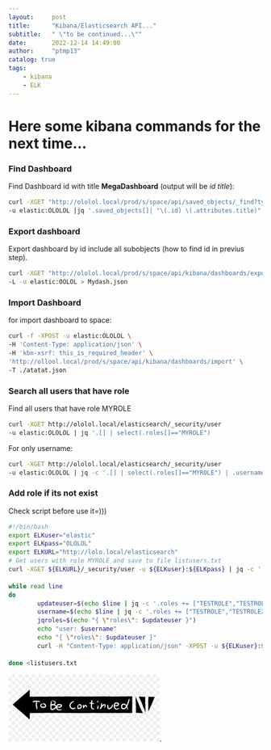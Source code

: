 ```yaml
---
layout:     post
title:      "Kibana/Elasticsearch API..."
subtitle:   " \"to be continued...\""
date:       2022-12-14 14:49:00
author:     "ptmp13"
catalog: true
tags:
    - kibana
    - ELK
---
```


# Here some kibana commands for the next time...

### Find Dashboard  
Find Dashboard id with title __MegaDashboard__ (output will be _id title_):  
```bash
curl -XGET "http://ololol.local/prod/s/space/api/saved_objects/_find?type=dashboard&search_fields=title&search=Mydash" \
-u elastic:OLOLOL |jq '.saved_objects[]| "\(.id) \(.attributes.title)" '
```

### Export dashboard 
Export dashboard by id include all subobjects (how to find id in previus step).
```bash
curl -XGET "http://ololol.local/prod/s/space/api/kibana/dashboards/export?dashboard=ea092c10-80f3-11eb-8724-af9cad60a55b" \
-L -u elastic:OOLOL > Mydash.json
```

### Import Dashboard

for import dashboard to space:
```bash
curl -f -XPOST -u elastic:OLOLOL \
-H 'Content-Type: application/json' \
-H 'kbn-xsrf: this_is_required_header' \
'http://ollool.local/prod/s/space/api/kibana/dashboards/import' \
-T ./atatat.json
```

### Search all users that have role

Find all users that have role MYROLE
```bash
curl -XGET http://ololol.local/elasticsearch/_security/user 
-u elastic:OLOLOL | jq '.[] | select(.roles[]=="MYROLE")
```

For only username:
```bash
curl -XGET http://ololol.local/elasticsearch/_security/user 
-u elastic:OLOLOL | jq -c '.[] | select(.roles[]=="MYROLE") | .username'
```

### Add role if its not exist


Check script before use it=)))
```bash
#!/bin/bash
export ELKuser="elastic"
export ELKpass="OLOLOL"
export ELKURL="http://lolo.local/elasticsearch"
# Get users with role MYROLE and save to file listusers.txt
curl -XGET ${ELKURL}/_security/user -u ${ELKuser}:${ELKpass} | jq -c '.[] | select(.roles[]=="MYROLE")' > listusers.txt

while read line
do
        updateuser=$(echo $line | jq -c '.roles += ["TESTROLE","TESTROLE2","TESTROLE3"] | .roles')
        username=$(echo $line | jq -c '.roles += ["TESTROLE","TESTROLE2","TESTROLE3"] | .username'|tr -d \")
        jqroles=$(echo "{ \"roles\": $updateuser }")
        echo "user: $username"
        echo "{ \"roles\": $updateuser }"
        curl -H "Content-Type: application/json" -XPOST -u ${ELKuser}:${ELKpass} "${ELKURL}/_security/user/${username}" -d "$jqroles"

done <listusers.txt

```

![to be continued](../img/in-post/ELK/tobecontinued.jpg "to be continued...").